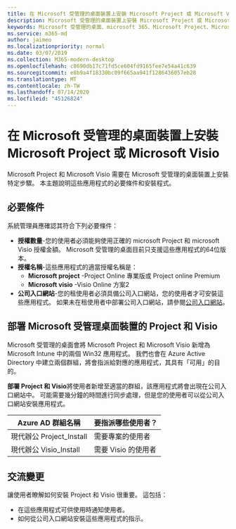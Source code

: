 ```yaml
---
title: 在 Microsoft 受管理的桌面裝置上安裝 Microsoft Project 或 Microsoft Visio
description: Microsoft 受管理的桌面裝置上安裝 Microsoft Project 或 Microsoft Visio 的資訊
keywords: Microsoft 受管理的桌面、microsoft 365、Microsoft Project、Microsoft Visio
ms.service: m365-md
author: jaimeo
ms.localizationpriority: normal
ms.date: 03/07/2019
ms.collection: M365-modern-desktop
ms.openlocfilehash: c8690db17c71fd5ce604fd9165fee7e54a41c639
ms.sourcegitcommit: e8b9a4f18330bc09f665aa941f1286436057eb28
ms.translationtype: MT
ms.contentlocale: zh-TW
ms.lasthandoff: 07/14/2020
ms.locfileid: "45126824"
---
```

# <a name="install-microsoft-project-or-microsoft-visio-on-microsoft-managed-desktop-devices"></a>在 Microsoft 受管理的桌面裝置上安裝 Microsoft Project 或 Microsoft Visio

Microsoft Project 和 Microsoft Visio 需要在 Microsoft 受管理的桌面裝置上安裝特定步驟。 本主題說明這些應用程式的必要條件和安裝程式。

## <a name="prerequisites"></a>必要條件

系統管理員應確認其符合下列必要條件：
- **授權數量**-您的使用者必須能夠使用正確的 microsoft Project 和 microsoft Visio 授權金額。 Microsoft 受管理的桌面目前只支援這些應用程式的64位版本。 
- **授權名稱**-這些應用程式的適當授權名稱是：
    - **Microsoft project** -Project Online 專業版或 Project online Premium
    - **Microsoft visio** -Visio Online 方案2
- **公司入口網站**-您的租使用者必須具備公司入口網站，您的使用者才可安裝這些應用程式。 如果未在租使用者中部署公司入口網站，請參閱[公司入口網站](company-portal.md)。

## <a name="deploy-project-and-visio-for-microsoft-managed-desktop-devices"></a>部署 Microsoft 受管理桌面裝置的 Project 和 Visio
Microsoft 受管理的桌面會將 Microsoft Project 和 Microsoft Visio 新增為 Microsoft Intune 中的兩個 Win32 應用程式。 我們也會在 Azure Active Directory 中建立兩個群組，將會指派給對應的應用程式，其具有「可用」的目的。 

**部署 Project 和 Visio**將使用者新增至適當的群組，該應用程式將會出現在公司入口網站中。 可能需要幾分鐘的時間進行同步處理，但是您的使用者可以從公司入口網站安裝應用程式。 

Azure AD 群組名稱 | 要指派哪些使用者？   
 --- | ---
現代辦公 Project_Install | 需要專案的使用者
現代辦公 Visio_Install | 需要 Visio 的使用者

## <a name="communicate-changes"></a>交流變更
讓使用者瞭解如何安裝 Project 和 Visio 很重要。 這包括： 
- 在這些應用程式可供使用時通知使用者。 
- 如何從公司入口網站安裝這些應用程式的指示。
